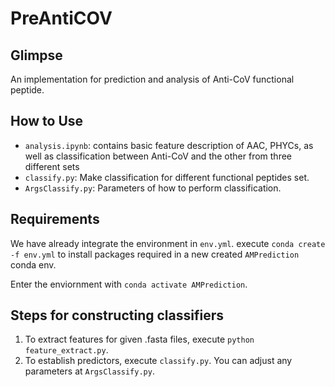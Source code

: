 # PreAntiCOV
## Glimpse

An implementation for prediction and analysis of Anti-CoV functional peptide.

## How to Use

* `analysis.ipynb`: contains basic feature description of AAC, PHYCs, as well as classification between Anti-CoV and the other from three different sets
* `classify.py`: Make classification for different functional peptides set.
* `ArgsClassify.py`: Parameters of how to perform classification. 

## Requirements

We have already integrate the environment in `env.yml`. execute `conda create -f env.yml` to install packages required in a new created `AMPrediction` conda env.

Enter the enviornment with `conda activate AMPrediction`.

## Steps for constructing classifiers

1. To extract features for given .fasta files, execute `python feature_extract.py`.
2. To establish predictors, execute `classify.py`. You can adjust any parameters at `ArgsClassify.py`.


